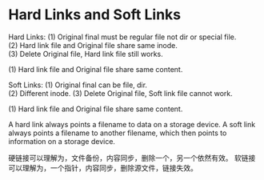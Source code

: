 # Hard Links and Soft Links 


Hard Links:
(1) Original final must be regular file not dir or special file.  
(2) Hard link file and Original file share same inode.  
(3) Delete Original file, Hard link file still works.  

(1) Hard link file and Original file share same content.  

Soft Links:
(1) Original final can be file, dir.  
(2) Different inode. 
(3) Delete Original file, Soft link file cannot work.  

(1) Hard link file and Original file share same content.  

A hard link always points a filename to data on a storage device.
A soft link always points a filename to another filename, which 
    then points to information on a storage device.

硬链接可以理解为，文件备份，内容同步，删除一个，另一个依然有效。
软链接可以理解为，一个指针，内容同步，删除源文件，链接失效。
